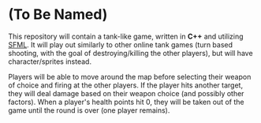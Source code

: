 (To Be Named)
====

This repository will contain a tank-like game, written in **C++** and utilizing [SFML](http://www.sfml-dev.org/).
It will play out similarly to other online tank games (turn based shooting, with the goal of destroying/killing the other players), but will have character/sprites instead.

Players will be able to move around the map before selecting their weapon of choice and firing at the other players. If the player hits another target, they will deal damage based on their weapon choice (and possibly other factors). When a player's health points hit 0, they will be taken out of the game until the round is over (one player remains).
